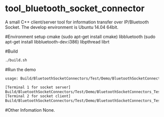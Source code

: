 # tool_bluetooth_socket_connector
A small C++ client/server tool for information transfer over IP/Bluetooth Socket. 
The develop environment is Ubuntu 14.04 64bit.

#Environment setup
cmake         (sudo apt-get install cmake)
libbluetooth  (sudo apt-get install libbluetooth-dev:i386)
libpthread
librt

#Build
```sh
./build.sh
```

#Run the demo
```sh
usage: Build/BluetoothSocketConnectors/Test/Demo/BluetoothSocketConnectors_Test_Demo <0:HU|1:SP> <0:Use IP Socket|1:Use BT Socket>

[Terminal 1 for socket server]
Build/BluetoothSocketConnectors/Test/Demo/BluetoothSocketConnectors_Test_Demo 0 0
[Terminal 2 for socket client]
Build/BluetoothSocketConnectors/Test/Demo/BluetoothSocketConnectors_Test_Demo 1 0
```

#Other Infomation
  None.
  
